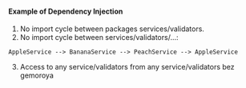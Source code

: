 #### Example of Dependency Injection

1. No import cycle between packages services/validators.
2. No import cycle between services/validators/...:
```
AppleService --> BananaService --> PeachService --> AppleService
```
3. Access to any service/validators from any service/validators bez gemoroya
